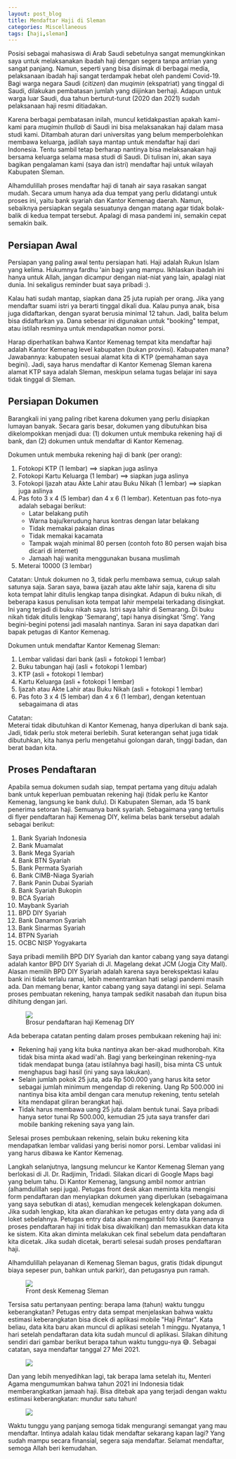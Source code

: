 ```yaml
---
layout: post_blog
title: Mendaftar Haji di Sleman
categories: Miscellaneous
tags: [haji,sleman]
---
```


Posisi sebagai mahasiswa di Arab Saudi sebetulnya sangat memungkinkan saya untuk melaksanakan ibadah haji dengan segera tanpa antrian yang sangat panjang. Namun, seperti yang bisa disimak di berbagai media, pelaksanaan ibadah haji sangat terdampak hebat oleh pandemi Covid-19. Bagi warga negara Saudi (*citizen*) dan *muqimin* (ekspatriat) yang tinggal di Saudi, dilakukan pembatasan jumlah yang diijinkan berhaji. Adapun untuk warga luar Saudi, dua tahun berturut-turut (2020 dan 2021) sudah pelaksanaan haji resmi ditiadakan. 

Karena berbagai pembatasan inilah, muncul ketidakpastian apakah kami-kami para *muqimin thullab* di Saudi ini bisa melaksanakan haji dalam masa studi kami. Ditambah aturan dari universitas yang belum memperbolehkan membawa keluarga, jadilah saya mantap untuk mendaftar haji dari Indonesia. Tentu sambil tetap berharap nantinya bisa melaksanakan haji bersama keluarga selama masa studi di Saudi. Di tulisan ini, akan saya bagikan pengalaman kami (saya dan istri) mendaftar haji untuk wilayah Kabupaten Sleman.

Alhamdulillah proses mendaftar haji di tanah air saya rasakan sangat mudah. Secara umum hanya ada dua tempat yang perlu didatangi untuk proses ini, yaitu bank syariah dan Kantor Kemenag daerah. Namun, sebaiknya persiapkan segala sesuatunya dengan matang agar tidak bolak-balik di kedua tempat tersebut. Apalagi di masa pandemi ini, semakin cepat semakin baik.

## Persiapan Awal

Persiapan yang paling awal tentu persiapan hati. Haji adalah Rukun Islam yang kelima. Hukumnya fardhu 'ain bagi yang mampu. Ikhlaskan ibadah ini hanya untuk Allah, jangan dicampur dengan niat-niat yang lain, apalagi niat dunia. Ini sekaligus reminder buat saya pribadi :). 

Kalau hati sudah mantap, siapkan dana 25 juta rupiah per orang. Jika yang mendaftar suami istri ya berarti tinggal dikali dua. Kalau punya anak, bisa juga didaftarkan, dengan syarat berusia minimal 12 tahun. Jadi, balita belum bisa didaftarkan ya. Dana sebesar ini digunakan untuk "booking" tempat, atau istilah resminya untuk mendapatkan nomor porsi.

Harap diperhatikan bahwa Kantor Kemenag tempat kita mendaftar haji adalah Kantor Kemenag level kabupaten (bukan provinsi). Kabupaten mana? Jawabannya: kabupaten sesuai alamat kita di KTP (pemahaman saya begini). Jadi, saya harus mendaftar di Kantor Kemenag Sleman karena alamat KTP saya adalah Sleman, meskipun selama tugas belajar ini saya tidak tinggal di Sleman.

## Persiapan Dokumen

Barangkali ini yang paling ribet karena dokumen yang perlu disiapkan lumayan banyak. Secara garis besar, dokumen yang dibutuhkan bisa dikelompokkan menjadi dua: (1) dokumen untuk membuka rekening haji di bank, dan (2) dokumen untuk mendaftar di Kantor Kemenag.

Dokumen untuk membuka rekening haji di bank (per orang):

1. Fotokopi KTP (1 lembar) ==> siapkan juga aslinya
2. Fotokopi Kartu Keluarga (1 lembar) ==> siapkan juga aslinya
3. Fotokopi Ijazah atau Akte Lahir atau Buku Nikah (1 lembar) ==> siapkan juga aslinya
4. Pas foto 3 x 4 (5 lembar) dan 4 x 6 (1 lembar). Ketentuan pas foto-nya adalah sebagai berikut:
    - Latar belakang putih
    - Warna baju/kerudung harus kontras dengan latar belakang
    - Tidak memakai pakaian dinas
    - Tidak memakai kacamata
    - Tampak wajah minimal 80 persen (contoh foto 80 persen wajah bisa dicari di internet)
    - Jamaah haji wanita menggunakan busana muslimah
5. Meterai 10000 (3 lembar)

Catatan:
Untuk dokumen no 3, tidak perlu membawa semua, cukup salah satunya saja. Saran saya, bawa ijazah atau akte lahir saja, karena di situ kota tempat lahir ditulis lengkap tanpa disingkat. Adapun di buku nikah, di beberapa kasus penulisan kota tempat lahir mempelai terkadang disingkat. Ini yang terjadi di buku nikah saya. Istri saya lahir di Semarang. Di buku nikah tidak ditulis lengkap 'Semarang', tapi hanya disingkat 'Smg'. Yang begini-begini potensi jadi masalah nantinya. Saran ini saya dapatkan dari bapak petugas di Kantor Kemenag.

Dokumen untuk mendaftar Kantor Kemenag Sleman:

1. Lembar validasi dari bank (asli + fotokopi 1 lembar)
2. Buku tabungan haji (asli + fotokopi 1 lembar)
3. KTP (asli + fotokopi 1 lembar)
4. Kartu Keluarga (asli + fotokopi 1 lembar)
5. Ijazah atau Akte Lahir atau Buku Nikah (asli + fotokopi 1 lembar)
6. Pas foto 3 x 4 (5 lembar) dan 4 x 6 (1 lembar), dengan ketentuan sebagaimana di atas

Catatan:  
Meterai tidak dibutuhkan di Kantor Kemenag, hanya diperlukan di bank saja. Jadi, tidak perlu stok meterai berlebih. Surat keterangan sehat juga tidak dibutuhkan, kita hanya perlu mengetahui golongan darah, tinggi badan, dan berat badan kita.

## Proses Pendaftaran

Apabila semua dokumen sudah siap, tempat pertama yang dituju adalah bank untuk keperluan pembuatan rekening haji (tidak perlu ke Kantor Kemenag, langsung ke bank dulu). Di Kabupaten Sleman, ada 15 bank penerima setoran haji. Semuanya bank syariah. Sebagaimana yang tertulis di flyer pendaftaran haji Kemenag DIY, kelima belas bank tersebut adalah sebagai berikut:

1. Bank Syariah Indonesia
2. Bank Muamalat
3. Bank Mega Syariah
4. Bank BTN Syariah
5. Bank Permata Syariah
6. Bank CIMB-Niaga Syariah
7. Bank Panin Dubai Syariah
8. Bank Syariah Bukopin
9. BCA Syariah
10. Maybank Syariah
11. BPD DIY Syariah
12. Bank Danamon Syariah
13. Bank Sinarmas Syariah
14. BTPN Syariah
15. OCBC NISP Yogyakarta

Saya pribadi memilih BPD DIY Syariah dan kantor cabang yang saya datangi adalah kantor BPD DIY Syariah di Jl. Magelang dekat JCM (Jogja City Mall). Alasan memilih BPD DIY Syariah adalah karena saya berekspektasi kalau bank ini tidak terlalu ramai, lebih menentramkan hati selagi pandemi masih ada. Dan memang benar, kantor cabang yang saya datangi ini sepi. Selama proses pembuatan rekening, hanya tampak sedikit nasabah dan itupun bisa dihitung dengan jari. 

<figure>
    <a href="https://lh3.googleusercontent.com/59A8kJpEORg6mljD9RsST18mLtux7_NNO9wghbSfp4m0y_Od85-4pXrZz40RxTnzq38fiZ3r5gOE-mh8210EvoP5BfUkZEnL9a37axz1iMoHTxQWG1H9LFvKzctm3fQxmgRV1ZJbJQ=w2400?source=screenshot.guru"> <img src="https://lh3.googleusercontent.com/59A8kJpEORg6mljD9RsST18mLtux7_NNO9wghbSfp4m0y_Od85-4pXrZz40RxTnzq38fiZ3r5gOE-mh8210EvoP5BfUkZEnL9a37axz1iMoHTxQWG1H9LFvKzctm3fQxmgRV1ZJbJQ=w600-h315-p-k" /> </a>
    <figcaption>Brosur pendaftaran haji Kemenag DIY</figcaption>
</figure>

Ada beberapa catatan penting dalam proses pembukaan rekening haji ini:

- Rekening haji yang kita buka nantinya akan ber-akad mudhorobah. Kita tidak bisa minta akad wadi'ah. Bagi yang berkeinginan rekening-nya tidak mendapat bunga (atau istilahnya bagi hasil), bisa minta CS untuk menghapus bagi hasil (ini yang saya lakukan).
- Selain jumlah pokok 25 juta, ada Rp 500.000 yang harus kita setor sebagai jumlah minimum mengendap di rekening. Uang Rp 500.000 ini nantinya bisa kita ambil dengan cara menutup rekening, tentu setelah kita mendapat giliran berangkat haji.
- Tidak harus membawa uang 25 juta dalam bentuk tunai. Saya pribadi hanya setor tunai Rp 500.000, kemudian 25 juta saya transfer dari mobile banking rekening saya yang lain.

Selesai proses pembukaan rekening, selain buku rekening kita mendapatkan lembar validasi yang berisi nomor porsi. Lembar validasi ini yang harus dibawa ke Kantor Kemenag.

Langkah selanjutnya, langsung meluncur ke Kantor Kemenag Sleman yang berlokasi di Jl. Dr. Radjimin, Tridadi. Silakan dicari di Google Maps bagi yang belum tahu. Di Kantor Kemenag, langsung ambil nomor antrian (alhamdulillah sepi juga). Petugas front desk akan meminta kita mengisi form pendaftaran dan menyiapkan dokumen yang diperlukan (sebagaimana yang saya sebutkan di atas), kemudian mengecek kelengkapan dokumen. Jika sudah lengkap, kita akan diarahkan ke petugas entry data yang ada di loket sebelahnya. Petugas entry data akan mengambil foto kita (karenanya proses pendaftaran haji ini tidak bisa diwakilkan) dan memasukkan data kita ke sistem. Kita akan diminta melakukan cek final sebelum data pendaftaran kita dicetak. Jika sudah dicetak, berarti selesai sudah proses pendaftaran haji. 

Alhamdulillah pelayanan di Kemenag Sleman bagus, gratis (tidak dipungut biaya sepeser pun, bahkan untuk parkir), dan petugasnya pun ramah.

<figure>
    <a href="https://lh3.googleusercontent.com/_LPeCB_L222jelxZ_-YWdPhlgHwMD0IKDZjdBvw20EsDIPyS7Xfm4HXmrk3MbyqV_vMehyijY7gZ2Lv-H7bDml5vnZu9HtynUdfO-GiCP-8Csb297DWIsSuYuZBes6sD9Ur_ganIWQ=w2400?source=screenshot.guru"> <img src="https://lh3.googleusercontent.com/_LPeCB_L222jelxZ_-YWdPhlgHwMD0IKDZjdBvw20EsDIPyS7Xfm4HXmrk3MbyqV_vMehyijY7gZ2Lv-H7bDml5vnZu9HtynUdfO-GiCP-8Csb297DWIsSuYuZBes6sD9Ur_ganIWQ=w432-h315-p-k" /> </a>
    <figcaption>Front desk Kemenag Sleman</figcaption>
</figure>

Tersisa satu pertanyaan penting: berapa lama (tahun) waktu tunggu keberangkatan? Petugas entry data sempat menjelaskan bahwa waktu estimasi keberangkatan bisa dicek di aplikasi mobile "Haji Pintar". Kata beliau, data kita baru akan muncul di aplikasi setelah 1 minggu. Nyatanya, 1 hari setelah pendaftaran data kita sudah muncul di aplikasi. Silakan dihitung sendiri dari gambar berikut berapa tahun waktu tunggu-nya 😅. Sebagai catatan, saya mendaftar tanggal 27 Mei 2021.

<figure>
    <a href="https://lh3.googleusercontent.com/p7JXbe7aELnyiBNEuoPfeOau4kitmRHAjYAy7dmRWc7HILbGham7FyNxmz42msimrkWabkx2vVmawuqz9kpvZQouW2eSthH9W8XZd3DxTrDQx9WvgnKTTAMR95gs-BijBYOgx4hYHA=w2400?source=screenshot.guru"> <img src="https://lh3.googleusercontent.com/p7JXbe7aELnyiBNEuoPfeOau4kitmRHAjYAy7dmRWc7HILbGham7FyNxmz42msimrkWabkx2vVmawuqz9kpvZQouW2eSthH9W8XZd3DxTrDQx9WvgnKTTAMR95gs-BijBYOgx4hYHA=w288-h315-p-k" /> </a>
</figure>

Dan yang lebih menyedihkan lagi, tak berapa lama setelah itu, Menteri Agama mengumumkan bahwa tahun 2021 ini Indonesia tidak memberangkatkan jamaah haji. Bisa ditebak apa yang terjadi dengan waktu estimasi keberangkatan: mundur satu tahun!

<figure>
    <a href="https://lh3.googleusercontent.com/3ypjg4pKlX7AfDxTpz_MrWEjU7IqWF70d0y-uX5nwUud2O0I5gegqhOG9tin1WwOQliKqQIXXACQ75lh3YF4HrYEUKicsDsrD008uAGPNsVTxqVD_SM493X1gvJyDDkOH0q6tfVn5g=w2400?source=screenshot.guru"> <img src="https://lh3.googleusercontent.com/3ypjg4pKlX7AfDxTpz_MrWEjU7IqWF70d0y-uX5nwUud2O0I5gegqhOG9tin1WwOQliKqQIXXACQ75lh3YF4HrYEUKicsDsrD008uAGPNsVTxqVD_SM493X1gvJyDDkOH0q6tfVn5g=w288-h315-p-k" /> </a>
</figure>

Waktu tunggu yang panjang semoga tidak mengurangi semangat yang mau mendaftar. Intinya adalah kalau tidak mendaftar sekarang kapan lagi? Yang sudah mampu secara finansial, segera saja mendaftar. Selamat mendaftar, semoga Allah beri kemudahan.